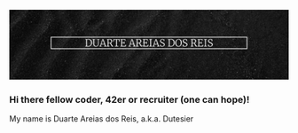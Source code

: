 ![Readme Banner](images/ReadmeBanner.png)
### Hi there fellow coder, 42er or recruiter (one can hope)!
My name is Duarte Areias dos Reis, a.k.a. Dutesier
<!--
**Dutesier/Dutesier** is a ✨ _special_ ✨ repository because its `README.md` (this file) appears on your GitHub profile.

Here are some ideas to get you started:

- 🔭 I’m currently working on ...
- 🌱 I’m currently learning ...
- 👯 I’m looking to collaborate on ...
- 🤔 I’m looking for help with ...
- 💬 Ask me about ...
- 📫 How to reach me: ...
- 😄 Pronouns: ...
- ⚡ Fun fact: ...
-->
